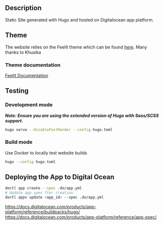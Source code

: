 ## Description
Static Site generated with Hugo and hosted on Digitalocean app platform.

## Theme
The website relies on the FeelIt theme which can be found [here](https://github.com/khusika/FeelIt).
Many thanks to Khusika 

### Theme documentation
[FeelIt Documentation](https://feelit.khusika.dev/categories/documentation/)

## Testing

### Development mode
***Note: Ensure you are using the extended version of Hugo with Sass/SCSS support.***

```bash
hugo serve --disableFastRender --config hugo.toml
```
### Build mode
Use Docker to locally test website builds
```bash
hugo --config hugo.toml
```

## Deploying the App to Digital Ocean
```bash
doctl app create --spec .do/app.yml
# Update app spec fter creation
doctl apps update <app_id> --spec .do/app.yml 
```

https://docs.digitalocean.com/products/app-platform/reference/buildpacks/hugo/
https://docs.digitalocean.com/products/app-platform/reference/app-spec/

